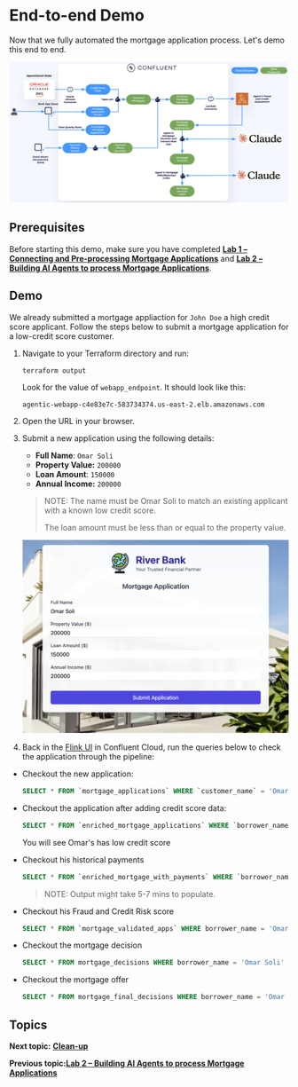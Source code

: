 # End-to-end Demo

Now that we fully automated the mortgage application process. Let's demo this end to end. 

![Architecture](../assets/HLD.png)

## Prerequisites

Before starting this demo, make sure you have completed [**Lab 1 – Connecting and Pre-processing Mortgage Applications**](../lab1/lab1-README.md) and [**Lab 2 – Building AI Agents to process Mortgage Applications**](../lab2/lab2-README.md).

## Demo

We already submitted a mortgage appliaction for `John Doe` a high credit score applicant. Follow the steps below to submit a mortgage application for a low-credit score customer.

1. Navigate to your Terraform directory and run:
   ```bash
   terraform output
   ```

   Look for the value of `webapp_endpoint`. It should look like this:

   ```
   agentic-webapp-c4e83e7c-583734374.us-east-2.elb.amazonaws.com
   ```

2. Open the URL in your browser.
3. Submit a new application using the following details:


   - **Full Name**: `Omar Soli`
   - **Property Value:** `200000`
   - **Loan Amount**: `150000`
   - **Annual Income:** `200000`

   > NOTE: The name must be Omar Soli to match an existing applicant with a known low credit score.
   >
   > The loan amount must be less than or equal to the property value.

   ![Architecture](./assets/demo2.png)

4. Back in the [Flink UI](https://confluent.cloud/go/flink) in Confluent Cloud, run the queries below to check the application through the pipeline:

- Checkout the new application:
   ```sql
   SELECT * FROM `mortgage_applications` WHERE `customer_name` = 'Omar Soli' 
   ```

- Checkout the application after adding credit score data:
   ```sql
   SELECT * FROM `enriched_mortgage_applications` WHERE `borrower_name`= 'Omar Soli'
   ```
   You will see Omar's has low credit score
- Checkout his historical payments
   ```sql
   SELECT * FROM `enriched_mortgage_with_payments` WHERE `borrower_name` = 'Omar Soli'
   ```
   > NOTE: Output might take 5-7 mins to populate.
- Checkout his Fraud and Credit Risk score
   ```sql
   SELECT * FROM `mortgage_validated_apps` WHERE borrower_name = 'Omar Soli'
   ```
- Checkout the mortgage decision
   ```sql
   SELECT * FROM mortgage_decisions WHERE borrower_name = 'Omar Soli' 
   ```

- Checkout the mortgage offer
   ```sql
   SELECT * FROM mortgage_final_decisions WHERE borrower_name = 'Omar Soli' 
   ```


## Topics

**Next topic:** [**Clean-up**](../README.md#clean-up)

**Previous topic:**[**Lab 2 – Building AI Agents to process Mortgage Applications**](../lab2/lab2-README.md)









